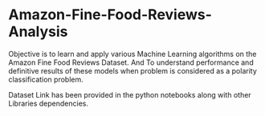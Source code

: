 # Amazon-Fine-Food-Reviews-Analysis
Objective is to learn and apply various Machine Learning algorithms on the Amazon Fine Food Reviews Dataset. And To understand performance and definitive results of these models when problem is considered as a polarity classification problem. 

Dataset Link has been provided in the python notebooks along with other Libraries dependencies.
